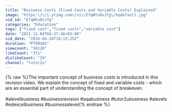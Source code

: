 ```yaml
---
title: "Business Costs (Fixed Costs and Variable Costs) Explained"
image: "https:\/\/i.ytimg.com\/vi\/E7qWYu0xJfg\/hqdefault.jpg"
vid_id: "E7qWYu0xJfg"
categories: "Education"
tags: ["fixed cost","fixed costs","variable cost"]
date: "2021-11-04T04:37:46+03:00"
vid_date: "2016-04-28T18:13:25Z"
duration: "PT5M10S"
viewcount: "50120"
likeCount: "371"
dislikeCount: "19"
channel: "tutor2u"
---
```

{% raw %}The important concept of business costs is introduced in this revision video. We explain the concept of fixed and variable costs - which are an essential part of understanding the concept of breakeven.<br /><br />#alevelbusiness #businessrevision #aqabusiness #tutor2ubusiness #alevels #edexcelbusiness #businessalevel{% endraw %}
